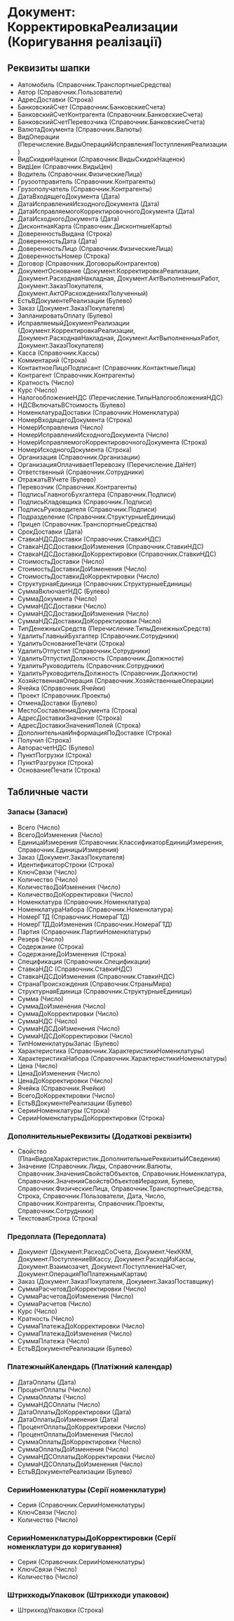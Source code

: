 ﻿# Документ: КорректировкаРеализации (Коригування реалізації)

## Реквизиты шапки

- Автомобиль (Справочник.ТранспортныеСредства)
- Автор (Справочник.Пользователи)
- АдресДоставки (Строка)
- БанковскийСчет (Справочник.БанковскиеСчета)
- БанковскийСчетКонтрагента (Справочник.БанковскиеСчета)
- БанковскийСчетПеревозчика (Справочник.БанковскиеСчета)
- ВалютаДокумента (Справочник.Валюты)
- ВидОперации (Перечисление.ВидыОперацийИсправленияПоступленияРеализации)
- ВидСкидкиНаценки (Справочник.ВидыСкидокНаценок)
- ВидЦен (Справочник.ВидыЦен)
- Водитель (Справочник.ФизическиеЛица)
- Грузоотправитель (Справочник.Контрагенты)
- Грузополучатель (Справочник.Контрагенты)
- ДатаВходящегоДокумента (Дата)
- ДатаИсправленияИсходногоДокумента (Дата)
- ДатаИсправляемогоКорректировочногоДокумента (Дата)
- ДатаИсходногоДокумента (Дата)
- ДисконтнаяКарта (Справочник.ДисконтныеКарты)
- ДоверенностьВыдана (Строка)
- ДоверенностьДата (Дата)
- ДоверенностьЛицо (Справочник.ФизическиеЛица)
- ДоверенностьНомер (Строка)
- Договор (Справочник.ДоговорыКонтрагентов)
- ДокументОснование (Документ.КорректировкаРеализации, Документ.РасходнаяНакладная, Документ.АктВыполненныхРабот, Документ.ЗаказПокупателя, Документ.АктОРасхожденияхПолученный)
- ЕстьВДокументеРеализации (Булево)
- Заказ (Документ.ЗаказПокупателя)
- ЗапланироватьОплату (Булево)
- ИсправляемыйДокументРеализации (Документ.КорректировкаРеализации, Документ.РасходнаяНакладная, Документ.АктВыполненныхРабот, Документ.ЗаказПокупателя)
- Касса (Справочник.Кассы)
- Комментарий (Строка)
- КонтактноеЛицоПодписант (Справочник.КонтактныеЛица)
- Контрагент (Справочник.Контрагенты)
- Кратность (Число)
- Курс (Число)
- НалогообложениеНДС (Перечисление.ТипыНалогообложенияНДС)
- НДСВключатьВСтоимость (Булево)
- НоменклатураДоставки (Справочник.Номенклатура)
- НомерВходящегоДокумента (Строка)
- НомерИсправления (Число)
- НомерИсправленияИсходногоДокумента (Число)
- НомерИсправляемогоКорректировочногоДокумента (Строка)
- НомерИсходногоДокумента (Строка)
- Организация (Справочник.Организации)
- ОрганизацияОплачиваетПеревозку (Перечисление.ДаНет)
- Ответственный (Справочник.Сотрудники)
- ОтражатьВУчете (Булево)
- Перевозчик (Справочник.Контрагенты)
- ПодписьГлавногоБухгалтера (Справочник.Подписи)
- ПодписьКладовщика (Справочник.Подписи)
- ПодписьРуководителя (Справочник.Подписи)
- Подразделение (Справочник.СтруктурныеЕдиницы)
- Прицеп (Справочник.ТранспортныеСредства)
- СрокДоставки (Дата)
- СтавкаНДСДоставки (Справочник.СтавкиНДС)
- СтавкаНДСДоставкиДоИзменения (Справочник.СтавкиНДС)
- СтавкаНДСДоставкиДоКорректировки (Справочник.СтавкиНДС)
- СтоимостьДоставки (Число)
- СтоимостьДоставкиДоИзменения (Число)
- СтоимостьДоставкиДоКорректировки (Число)
- СтруктурнаяЕдиница (Справочник.СтруктурныеЕдиницы)
- СуммаВключаетНДС (Булево)
- СуммаДокумента (Число)
- СуммаНДСДоставки (Число)
- СуммаНДСДоставкиДоИзменения (Число)
- СуммаНДСДоставкиДоКорректировки (Число)
- ТипДенежныхСредств (Перечисление.ТипыДенежныхСредств)
- УдалитьГлавныйБухгалтер (Справочник.Сотрудники)
- УдалитьОснованиеПечати (Строка)
- УдалитьОтпустил (Справочник.Сотрудники)
- УдалитьОтпустилДолжность (Справочник.Должности)
- УдалитьРуководитель (Справочник.Сотрудники)
- УдалитьРуководительДолжность (Справочник.Должности)
- ХозяйственнаяОперация (Справочник.ХозяйственныеОперации)
- Ячейка (Справочник.Ячейки)
- Проект (Справочник.Проекты)
- ОтменаДоставки (Булево)
- МестоСоставленияДокумента (Строка)
- АдресДоставкиЗначение (Строка)
- АдресДоставкиЗначенияПолей (Строка)
- ДополнительнаяИнформацияПоДоставке (Строка)
- Получил (Строка)
- АвторасчетНДС (Булево)
- ПунктПогрузки (Строка)
- ПунктРазгрузки (Строка)
- ОснованиеПечати (Строка)

## Табличные части

### Запасы (Запаси)

- Всего (Число)
- ВсегоДоИзменения (Число)
- ЕдиницаИзмерения (Справочник.КлассификаторЕдиницИзмерения, Справочник.ЕдиницыИзмерения)
- Заказ (Документ.ЗаказПокупателя)
- ИдентификаторСтроки (Строка)
- КлючСвязи (Число)
- Количество (Число)
- КоличествоДоИзменения (Число)
- КоличествоДоКорректировки (Число)
- Номенклатура (Справочник.Номенклатура)
- НоменклатураНабора (Справочник.Номенклатура)
- НомерГТД (Справочник.НомераГТД)
- НомерГТДДоИзменения (Справочник.НомераГТД)
- Партия (Справочник.ПартииНоменклатуры)
- Резерв (Число)
- Содержание (Строка)
- СодержаниеДоИзменения (Строка)
- Спецификация (Справочник.Спецификации)
- СтавкаНДС (Справочник.СтавкиНДС)
- СтавкаНДСДоИзменения (Справочник.СтавкиНДС)
- СтранаПроисхождения (Справочник.СтраныМира)
- СтруктурнаяЕдиница (Справочник.СтруктурныеЕдиницы)
- Сумма (Число)
- СуммаДоИзменения (Число)
- СуммаДоКорректировки (Число)
- СуммаНДС (Число)
- СуммаНДСДоИзменения (Число)
- СуммаНДСДоКорректировки (Число)
- ТипНоменклатурыЗапас (Булево)
- Характеристика (Справочник.ХарактеристикиНоменклатуры)
- ХарактеристикаНабора (Справочник.ХарактеристикиНоменклатуры)
- Цена (Число)
- ЦенаДоИзменения (Число)
- ЦенаДоКорректировки (Число)
- Ячейка (Справочник.Ячейки)
- ВсегоДоКорректировки (Число)
- ЕстьВДокументеРеализации (Булево)
- СерииНоменклатуры (Строка)
- СерииНоменклатурыДоКорректировки (Строка)

### ДополнительныеРеквизиты (Додаткові реквізити)

- Свойство (ПланВидовХарактеристик.ДополнительныеРеквизитыИСведения)
- Значение (Справочник.Лиды, Справочник.Валюты, Справочник.ЗначенияСвойствОбъектов, Справочник.Номенклатура, Справочник.ЗначенияСвойствОбъектовИерархия, Булево, Справочник.ФизическиеЛица, Справочник.ТранспортныеСредства, Строка, Справочник.Пользователи, Дата, Число, Справочник.Контрагенты, Справочник.Проекты, Справочник.Сотрудники)
- ТекстоваяСтрока (Строка)

### Предоплата (Передоплата)

- Документ (Документ.РасходСоСчета, Документ.ЧекККМ, Документ.ПоступлениеВКассу, Документ.РасходИзКассы, Документ.Взаимозачет, Документ.ПоступлениеНаСчет, Документ.ОперацияПоПлатежнымКартам)
- Заказ (Документ.ЗаказПокупателя, Документ.ЗаказПоставщику)
- СуммаРасчетовДоКорректировки (Число)
- СуммаРасчетовДоИзменения (Число)
- СуммаРасчетов (Число)
- Курс (Число)
- Кратность (Число)
- СуммаПлатежаДоКорректировки (Число)
- СуммаПлатежаДоИзменения (Число)
- СуммаПлатежа (Число)
- ЕстьВДокументеРеализации (Булево)

### ПлатежныйКалендарь (Платіжний календар)

- ДатаОплаты (Дата)
- ПроцентОплаты (Число)
- СуммаОплаты (Число)
- СуммаНДСОплаты (Число)
- ДатаОплатыДоКорректировки (Дата)
- ДатаОплатыДоИзменения (Дата)
- ПроцентОплатыДоКорректировки (Число)
- ПроцентОплатыДоИзменения (Число)
- СуммаОплатыДоКорректировки (Число)
- СуммаОплатыДоИзменения (Число)
- СуммаНДСОплатыДоКорректировки (Число)
- СуммаНДСОплатыДоИзменения (Число)
- ЕстьВДокументеРеализации (Булево)

### СерииНоменклатуры (Серії номенклатури)

- Серия (Справочник.СерииНоменклатуры)
- КлючСвязи (Число)
- Количество (Число)

### СерииНоменклатурыДоКорректировки (Серії номенклатури до коригування)

- Серия (Справочник.СерииНоменклатуры)
- КлючСвязи (Число)
- Количество (Число)

### ШтрихкодыУпаковок (Штрихкоди упаковок)

- ШтрихкодУпаковки (Строка)

